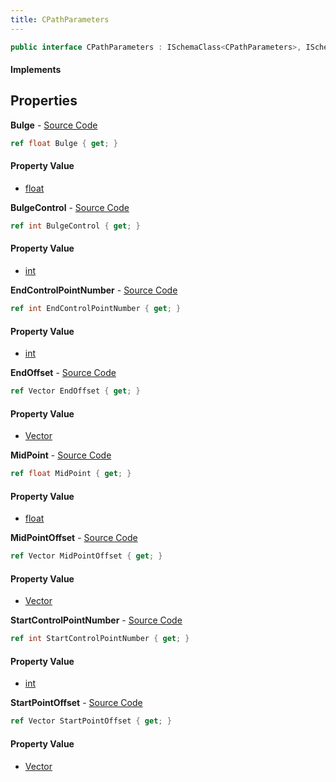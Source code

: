 ```yaml
---
title: CPathParameters
---
```


```csharp
public interface CPathParameters : ISchemaClass<CPathParameters>, ISchemaField, ISchemaClass, INativeHandle
```

#### Implements

## Properties

**Bulge** - [Source Code](https://github.com/swiftly-solution/swiftlys2/blob/main/managed/src/SwiftlyS2.Generated/Schemas/Interfaces/CPathParameters.cs#L22)

```csharp
ref float Bulge { get; }
```

#### Property Value

- [float](https://learn.microsoft.com/dotnet/api/system.single)

**BulgeControl** - [Source Code](https://github.com/swiftly-solution/swiftlys2/blob/main/managed/src/SwiftlyS2.Generated/Schemas/Interfaces/CPathParameters.cs#L20)

```csharp
ref int BulgeControl { get; }
```

#### Property Value

- [int](https://learn.microsoft.com/dotnet/api/system.int32)

**EndControlPointNumber** - [Source Code](https://github.com/swiftly-solution/swiftlys2/blob/main/managed/src/SwiftlyS2.Generated/Schemas/Interfaces/CPathParameters.cs#L18)

```csharp
ref int EndControlPointNumber { get; }
```

#### Property Value

- [int](https://learn.microsoft.com/dotnet/api/system.int32)

**EndOffset** - [Source Code](https://github.com/swiftly-solution/swiftlys2/blob/main/managed/src/SwiftlyS2.Generated/Schemas/Interfaces/CPathParameters.cs#L30)

```csharp
ref Vector EndOffset { get; }
```

#### Property Value

- [Vector](/docs/api/shared/natives/vector)

**MidPoint** - [Source Code](https://github.com/swiftly-solution/swiftlys2/blob/main/managed/src/SwiftlyS2.Generated/Schemas/Interfaces/CPathParameters.cs#L24)

```csharp
ref float MidPoint { get; }
```

#### Property Value

- [float](https://learn.microsoft.com/dotnet/api/system.single)

**MidPointOffset** - [Source Code](https://github.com/swiftly-solution/swiftlys2/blob/main/managed/src/SwiftlyS2.Generated/Schemas/Interfaces/CPathParameters.cs#L28)

```csharp
ref Vector MidPointOffset { get; }
```

#### Property Value

- [Vector](/docs/api/shared/natives/vector)

**StartControlPointNumber** - [Source Code](https://github.com/swiftly-solution/swiftlys2/blob/main/managed/src/SwiftlyS2.Generated/Schemas/Interfaces/CPathParameters.cs#L16)

```csharp
ref int StartControlPointNumber { get; }
```

#### Property Value

- [int](https://learn.microsoft.com/dotnet/api/system.int32)

**StartPointOffset** - [Source Code](https://github.com/swiftly-solution/swiftlys2/blob/main/managed/src/SwiftlyS2.Generated/Schemas/Interfaces/CPathParameters.cs#L26)

```csharp
ref Vector StartPointOffset { get; }
```

#### Property Value

- [Vector](/docs/api/shared/natives/vector)


